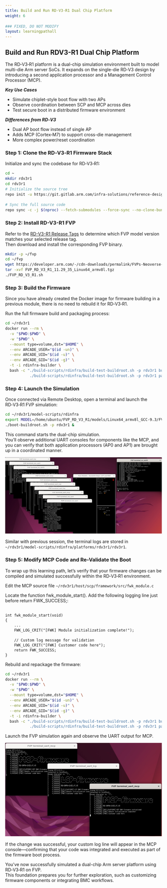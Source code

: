 ```yaml
---
title: Build and Run RD-V3-R1 Dual Chip Platform
weight: 6

### FIXED, DO NOT MODIFY
layout: learningpathall
---
```


## Build and Run RDV3-R1 Dual Chip Platform

The RD‑V3‑R1 platform is a dual-chip simulation environment built to model multi-die Arm server SoCs. It expands on the single-die RD‑V3 design by introducing a second application processor and a Management Control Processor (MCP).

***Key Use Cases***

- Simulate chiplet-style boot flow with two APs
- Observe coordination between SCP and MCP across dies
- Test secure boot in a distributed firmware environment

***Differences from RD‑V3***
- Dual AP boot flow instead of single AP
- Adds MCP (Cortex‑M7) to support cross-die management
- More complex power/reset coordination

### Step 1: Clone the RD‑V3‑R1 Firmware Stack

Initialize and sync the codebase for RD‑V3‑R1:

```bash
cd ~
mkdir rdv3r1
cd rdv3r1
# Initialize the source tree
repo init -u https://git.gitlab.arm.com/infra-solutions/reference-design/infra-refdesign-manifests.git -m pinned-rdv3r1.xml -b refs/tags/RD-INFRA-2025.07.03 --depth=1

# Sync the full source code
repo sync -c -j $(nproc) --fetch-submodules --force-sync --no-clone-bundle
```

### Step 2: Install RD-V3-R1 FVP

Refer to the [RD-V3-R1 Release Tags](https://neoverse-reference-design.docs.arm.com/en/latest/platforms/rdv3.html#release-tags) to determine which FVP model version matches your selected release tag.  
Then download and install the corresponding FVP binary.

```bash
mkdir -p ~/fvp
cd ~/fvp
wget https://developer.arm.com/-/cdn-downloads/permalink/FVPs-Neoverse-Infrastructure/RD-V3-r1/FVP_RD_V3_R1_11.29_35_Linux64_armv8l.tgz
tar -xvf FVP_RD_V3_R1_11.29_35_Linux64_armv8l.tgz
./FVP_RD_V3_R1.sh
```

### Step 3: Build the Firmware

Since you have already created the Docker image for firmware building in a previous module, there is no need to rebuild it for RD‑V3‑R1.

Run the full firmware build and packaging process:

```bash
cd ~/rdv3r1
docker run --rm \
  -v "$PWD:$PWD" \
  -w "$PWD" \
  --mount type=volume,dst="$HOME" \
  --env ARCADE_USER="$(id -un)" \
  --env ARCADE_UID="$(id -u)" \
  --env ARCADE_GID="$(id -g)" \
  -t -i rdinfra-builder \
  bash -c "./build-scripts/rdinfra/build-test-buildroot.sh -p rdv3r1 build && \
           ./build-scripts/rdinfra/build-test-buildroot.sh -p rdv3r1 package"
```

### Step 4: Launch the Simulation

Once connected via Remote Desktop, open a terminal and launch the RD‑V3‑R1 FVP simulation:

```bash
cd ~/rdv3r1/model-scripts/rdinfra
export MODEL=/home/ubuntu/FVP_RD_V3_R1/models/Linux64_armv8l_GCC-9.3/FVP_RD_V3_R1_R1
./boot-buildroot.sh -p rdv3r1 &
```

This command starts the dual-chip simulation.  
You’ll observe additional UART consoles for components like the MCP, and you can verify that both application processors (AP0 and AP1) are brought up in a coordinated manner.

![img5 alt-text#center](rdv3r1_sim_login.jpg "RDV3 R1 buildroot login")

Similar with previous session, the terminal logs are stored in `~/rdv3r1/model-scripts/rdinfra/platforms/rdv3r1/rdv3r1`.


### Step 5: Modify MCP Code and Re-Validate the Boot

To wrap up this learning path, let’s verify that your firmware changes can be compiled and simulated successfully within the RD‑V3‑R1 environment.

Edit the MCP source file `~/rdv3r1/host/scp/framework/src/fwk_module.c`

Locate the function fwk_module_start(). Add the following logging line just before return FWK_SUCCESS;:

```code

int fwk_module_start(void)
{
    ...
    FWK_LOG_CRIT("[FWK] Module initialization complete!");

    // Custom log message for validation
    FWK_LOG_CRIT("[FWK] Customer code here");
    return FWK_SUCCESS;
}
```

Rebuild and repackage the firmware:

```bash
cd ~/rdv3r1
docker run --rm \
  -v "$PWD:$PWD" \
  -w "$PWD" \
  --mount type=volume,dst="$HOME" \
  --env ARCADE_USER="$(id -un)" \
  --env ARCADE_UID="$(id -u)" \
  --env ARCADE_GID="$(id -g)" \
  -t -i rdinfra-builder \
  bash -c "./build-scripts/rdinfra/build-test-buildroot.sh -p rdv3r1 build && \
           ./build-scripts/rdinfra/build-test-buildroot.sh -p rdv3r1 package"
```

Launch the FVP simulation again and observe the UART output for MCP.

![img6 alt-text#center](rdv3r1_sim_codechange.jpg "RDV3 R1 modify firmware")

If the change was successful, your custom log line will appear in the MCP console—confirming that your code was integrated and executed as part of the firmware boot process.

You’ve now successfully simulated a dual-chip Arm server platform using RD‑V3‑R1 on FVP.  
This foundation prepares you for further exploration, such as customizing firmware components or integrating BMC workflows.
